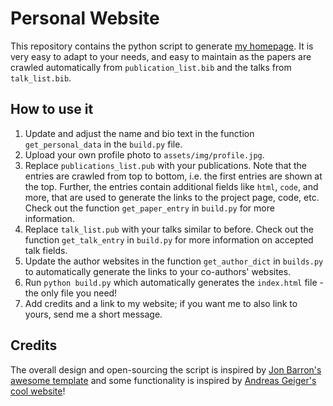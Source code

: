 # Personal Website

This repository contains the python script to generate [my homepage](https://fangtian-zhong.github.io/). It is very easy to adapt to your needs, and easy to maintain as the papers are crawled automatically from `publication_list.bib` and the talks from `talk_list.bib`.

## How to use it
1. Update and adjust the name and bio text in the function `get_personal_data` in the `build.py` file.
2. Upload your own profile photo to `assets/img/profile.jpg`.
3. Replace `publications_list.pub` with your publications. Note that the entries are crawled from top to bottom, i.e. the first entries are shown at the top. Further, the entries contain additional fields like `html`, `code`, and more, that are used to generate the links to the project page, code, etc. Check out the function `get_paper_entry` in `build.py` for more information.
4. Replace `talk_list.pub` with your talks similar to before. Check out the function `get_talk_entry` in `build.py` for more information on accepted talk fields.
5. Update the author websites in the function `get_author_dict` in `builds.py` to automatically generate the links to your co-authors' websites.
6. Run `python build.py` which automatically generates the `index.html` file - the only file you need!
7. Add credits and a link to my website; if you want me to also link to yours, send me a short message.

## Credits

The overall design and open-sourcing the script is inspired by [Jon Barron's awesome template](https://jonbarron.info/) and some functionality is inspired by [Andreas Geiger's cool website](https://cvlibs.net)!
